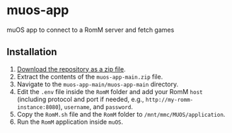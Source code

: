 # muos-app

muOS app to connect to a RomM server and fetch games

## Installation

1. [Download the repository as a zip file](https://github.com/rommapp/muos-app/archive/refs/heads/main.zip).
2. Extract the contents of the `muos-app-main.zip` file.
3. Navigate to the `muos-app-main/muos-app-main` directory.
4. Edit the `.env` file inside the `RomM` folder and add your RomM `host` (including protocol and port if needed, e.g., `http://my-romm-instance:8080`), `username`, and `password`.
5. Copy the `RomM.sh` file and the `RomM` folder to `/mnt/mmc/MUOS/application`.
6. Run the `RomM` application inside `muOS`.

